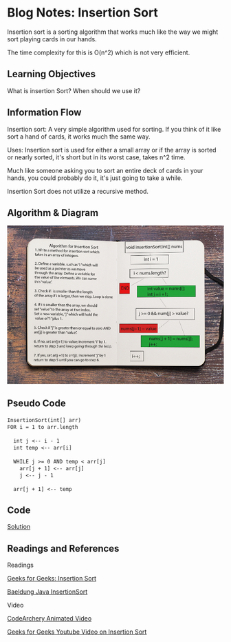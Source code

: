 # Blog Notes: Insertion Sort

Insertion sort is a sorting algorithm that works much like the way we might sort playing cards in our hands.

The time complexity for this is O(n^2) which is not very efficient.

## Learning Objectives

What is insertion Sort? When should we use it?

## Information Flow

Insertion sort: A very simple algorithm used for sorting. If you think of it like sort a hand of cards, it works much the same way.

Uses: Insertion sort is used for either a small array or if the array is sorted or nearly sorted, it's short but in its worst case, takes n^2 time.

Much like someone asking you to sort an entire deck of cards in your hands, you could probably do it, it's just going to take a while.

Insertion Sort does not utilize a recursive method.

## Algorithm & Diagram

![Created by Renee Messick](/assets/insertionSort.png)

## Pseudo Code

    InsertionSort(int[] arr)
    FOR i = 1 to arr.length

      int j <-- i - 1
      int temp <-- arr[i]

      WHILE j >= 0 AND temp < arr[j]
        arr[j + 1] <-- arr[j]
        j <-- j - 1

      arr[j + 1] <-- temp

## Code

[Solution](/InsertionSort.java)

## Readings and References

Readings

[Geeks for Geeks: Insertion Sort](https://www.geeksforgeeks.org/insertion-sort/)

[Baeldung Java InsertionSort](https://www.baeldung.com/java-insertion-sort)

Video

[CodeArchery Animated Video](https://www.youtube.com/watch?v=uMqVuEEWJv4&t=263s)

[Geeks for Geeks Youtube Video on Insertion Sort](https://www.youtube.com/watch?v=OGzPmgsI-pQ)
